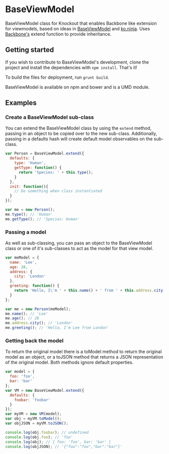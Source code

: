 BaseViewModel
=============

BaseViewModel class for Knockout that enables Backbone like extension for viewmodels, based on ideas in [BaseViewModel](https://github.com/bmac/BaseViewModel) and [ko.ninja](https://github.com/jcreamer898/ko.ninja). Uses [Backbone's](https://github.com/jashkenas/backbone/blob/master/backbone.js) extend function to provide inheritance.

## Getting started

If you wish to contribute to BaseViewModel's development, clone the project and install the dependencies with `npm install`. That's it!

To build the files for deployment, run `grunt build`.

BaseViewModel is available on npm and bower and is a UMD module.

## Examples

### Create a BaseViewModel sub-class

You can extend the BaseViewModel class by using the `extend` method, passing in an object to be copied over to the new sub-class. Additionally, passing in a defaults hash will create default model observables on the sub-class.

```javascript
var Person = BaseViewModel.extend({
  defaults: {
    type: 'Human',
    getType: function() {
      return 'Species: ' + this.type();
    }
  },
  init: function(){
    // Do something when class instantiated
  }
});

var me = new Person();
me.type(); // 'Human'
me.getType(); // 'Species: Human'
```

### Passing a model

As well as sub-classing, you can pass an object to the BaseViewModel class or one of it's sub-classes to act as the model for that view model.

```javascript
var meModel = {
  name: 'Lee',
  age: 28,
  address: {
    city: 'London'
  },
  greeting: function() {
    return 'Hello, I\'m ' + this.name() + ' from ' + this.address.city();
  }
};

var me = new Person(meModel);
me.name(); // 'Lee'
me.age(); // 28
me.address.city(); // 'London'
me.greeting(); // 'Hello, I'm Lee from London'
```

### Getting back the model

To return the original model there is a toModel method to return the original model as an object, or a toJSON method that returns a JSON representation of the original model. Both methods ignore default properties.

```javascript
var model = {
  foo: 'foo',
  bar: 'bar'
};
var VM = new BaseViewModel.extend({
  defaults: {
    foobar: 'foobar'
  }
});
var myVM = new VM(model);
var obj = myVM.toModel();
var objJSON = myVM.toJSON();

console.log(obj.foobar); // undefined
console.log(obj.foo); // 'foo'
console.log(obj); // { foo: 'foo', bar: 'bar' }
console.log(objJSON); // '{"foo":"foo","bar":"bar"}'
```
